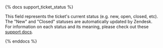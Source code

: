 {% docs support_ticket_status %}

This field represents the ticket's current status (e.g. new, open, closed, etc). The "New" and "Closed" statuses are automatically updated by Zendesk. For information on each status and its meaning, please check out these [support docs](https://dbtcloud.zendesk.com/hc/en-us/articles/1500009441161-How-to-update-the-status-of-a-ticket).

{% enddocs %}